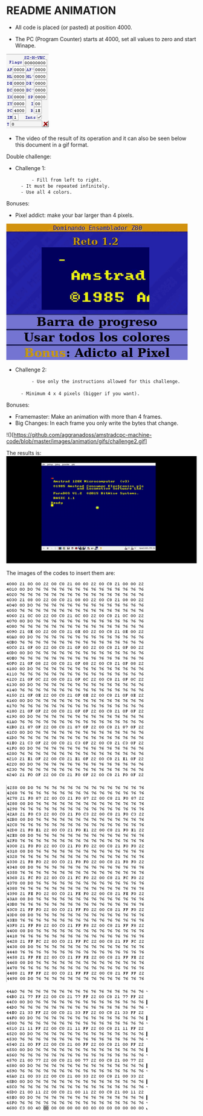 # README ANIMATION

- All code is placed (or pasted) at position 4000.

- The PC (Program Counter) starts at 4000, set all values to zero and start Winape.

![](https://github.com/aggranadoss/amstradcpc-machine-code/blob/master/images/animation/animation.png)

- The video of the result of its operation and it can also be seen
below this document in a gif format.

Double challenge:

  * Challenge 1:

    	      - Fill from left to right.
	      - It must be repeated infinitely.
	      - Use all 4 colors.

Bonuses:

  - Pixel addict: make your bar larger than 4 pixels.
  
![](https://github.com/aggranadoss/amstradcpc-machine-code/blob/master/images/animation/gifs/challenge.gif)

  * Challenge 2:

    	      - Use only the instructions allowed for this challenge.

  	      - Minimum 4 x 4 pixels (bigger if you want).

Bonuses:

  - Framemaster: Make an animation with more than 4 frames.
  - Big Changes: In each frame you only write the bytes that change.

!()[https://github.com/aggranadoss/amstradcpc-machine-code/blob/master/images/animation/gifs/challenge2.gif]

The results is:
![](https://github.com/aggranadoss/amstradcpc-machine-code/blob/master/images/animation/gifs/animation.gif)

The images of the codes to insert them are:

![](https://github.com/aggranadoss/amstradcpc-machine-code/blob/master/images/animation/a1.png)

![](https://github.com/aggranadoss/amstradcpc-machine-code/blob/master/images/animation/a2.png)

![](https://github.com/aggranadoss/amstradcpc-machine-code/blob/master/images/animation/a3.png)
